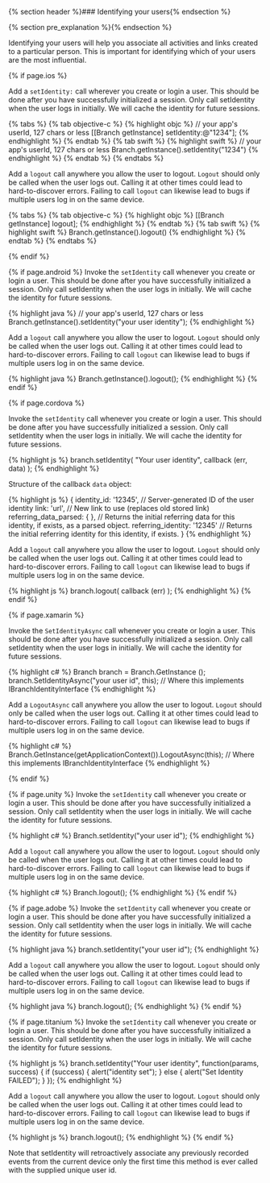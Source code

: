 {% section header %}### Identifying your users{% endsection %}

{% section pre_explanation %}{% endsection %}

Identifying your users will help you associate all activities and links created to a particular person. This is important for identifying which of your users are the most influential.

{% if page.ios %}

Add a `setIdentity:` call wherever you create or login a user. This should be done after you have successfully initialized a session. Only call setIdentity when the user logs in initially. We will cache the identity for future sessions.

{% tabs %}
{% tab objective-c %}
{% highlight objc %}
// your app's userId, 127 chars or less
[[Branch getInstance] setIdentity:@"1234"];
{% endhighlight %}
{% endtab %}
{% tab swift %}
{% highlight swift %}
// your app's userId, 127 chars or less
Branch.getInstance().setIdentity("1234")
{% endhighlight %}
{% endtab %}
{% endtabs %}

Add a `logout` call anywhere you allow the user to logout. `Logout` should only be called when the user logs out. Calling it at other times could lead to hard-to-discover errors. Failing to call `logout` can likewise lead to bugs if multiple users log in on the same device.

{% tabs %}
{% tab objective-c %}
{% highlight objc %}
[[Branch getInstance] logout];
{% endhighlight %}
{% endtab %}
{% tab swift %}
{% highlight swift %}
Branch.getInstance().logout()
{% endhighlight %}
{% endtab %}
{% endtabs %}

{% endif %}
<!--- iOS identify and logout -->

{% if page.android %}
Invoke the `setIdentity` call whenever you create or login a user. This should be done after you have successfully initialized a session. Only call setIdentity when the user logs in initially. We will cache the identity for future sessions.

{% highlight java %}
// your app's userId, 127 chars or less
Branch.getInstance().setIdentity("your user identity");
{% endhighlight %}

Add a `logout` call anywhere you allow the user to logout. `Logout` should only be called when the user logs out. Calling it at other times could lead to hard-to-discover errors. Failing to call `logout` can likewise lead to bugs if multiple users log in on the same device.

{% highlight java %}
Branch.getInstance().logout();
{% endhighlight %}
{% endif %}
<!--- Android identify and logout -->

{% if page.cordova %}

Invoke the `setIdentity` call whenever you create or login a user. This should be done after you have successfully initialized a session. Only call setIdentity when the user logs in initially. We will cache the identity for future sessions.

{% highlight js %}
branch.setIdentity(
    "Your user identity",
    callback (err, data)
);
{% endhighlight %}

Structure of the callback `data` object:

{% highlight js %}
{
	identity_id:             '12345',	// Server-generated ID of the user identity
	link:                    'url',		// New link to use (replaces old stored link)
	referring_data_parsed:    { },		// Returns the initial referring data for this identity, if exists, as a parsed object.
	referring_identity:      '12345'	// Returns the initial referring identity for this identity, if exists.
}
{% endhighlight %}

Add a `logout` call anywhere you allow the user to logout. `Logout` should only be called when the user logs out. Calling it at other times could lead to hard-to-discover errors. Failing to call `logout` can likewise lead to bugs if multiple users log in on the same device.

{% highlight js %}
branch.logout(
    callback (err)
);
{% endhighlight %}
{% endif %}

{% if page.xamarin %}

Invoke the `SetIdentityAsync` call whenever you create or login a user. This should be done after you have successfully initialized a session. Only call setIdentity when the user logs in initially. We will cache the identity for future sessions.

{% highlight c# %}
Branch branch = Branch.GetInstance ();
branch.SetIdentityAsync("your user id", this);  // Where this implements IBranchIdentityInterface
{% endhighlight %}

Add a `LogoutAsync` call anywhere you allow the user to logout. `Logout` should only be called when the user logs out. Calling it at other times could lead to hard-to-discover errors. Failing to call `logout` can likewise lead to bugs if multiple users log in on the same device.

{% highlight c# %}
Branch.GetInstance(getApplicationContext()).LogoutAsync(this); // Where this implements IBranchIdentityInterface
{% endhighlight %}

{% endif %}

{% if page.unity %}
Invoke the `setIdentity` call whenever you create or login a user. This should be done after you have successfully initialized a session. Only call setIdentity when the user logs in initially. We will cache the identity for future sessions.

{% highlight c# %}
Branch.setIdentity("your user id");
{% endhighlight %}

Add a `logout` call anywhere you allow the user to logout. `Logout` should only be called when the user logs out. Calling it at other times could lead to hard-to-discover errors. Failing to call `logout` can likewise lead to bugs if multiple users log in on the same device.

{% highlight c# %}
Branch.logout();
{% endhighlight %}
{% endif %}

{% if page.adobe %}
Invoke the `setIdentity` call whenever you create or login a user. This should be done after you have successfully initialized a session. Only call setIdentity when the user logs in initially. We will cache the identity for future sessions.

{% highlight java %}
branch.setIdentity("your user id");
{% endhighlight %}

Add a `logout` call anywhere you allow the user to logout. `Logout` should only be called when the user logs out. Calling it at other times could lead to hard-to-discover errors. Failing to call `logout` can likewise lead to bugs if multiple users log in on the same device.

{% highlight java %}
branch.logout();
{% endhighlight %}
{% endif %}

{% if page.titanium %}
Invoke the `setIdentity` call whenever you create or login a user. This should be done after you have successfully initialized a session. Only call setIdentity when the user logs in initially. We will cache the identity for future sessions.

{% highlight js %}
branch.setIdentity("Your user identity", function(params, success) {
    if (success) {
        alert("identity set");
    }
    else {
        alert("Set Identity FAILED");
    }
});
{% endhighlight %}

Add a `logout` call anywhere you allow the user to logout. `Logout` should only be called when the user logs out. Calling it at other times could lead to hard-to-discover errors. Failing to call `logout` can likewise lead to bugs if multiple users log in on the same device.

{% highlight js %}
branch.logout();
{% endhighlight %}
{% endif %}

Note that setIdentity will retroactively associate any previously recorded events from the current device only the first time this method is ever called with the supplied unique user id.